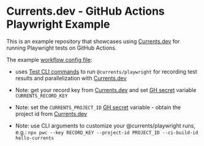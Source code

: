 # Currents.dev - GitHub Actions Playwright Example

This is an example repository that showcases using [Currents.dev](https://currents.dev) for running Playwright tests on GitHub Actions.

The example [workflow config file](https://github.com/currents-dev/gh-actions-example/blob/main/.github/workflows/currents.yml):

- uses [Test CLI commands](https://playwright.dev/docs/test-cli) to run `@currents/playwright` for recording test results and parallelization with [Currents.dev](https://currents.dev)

- Note: get your record key from [Currents.dev](https://app.currents.dev) and set [GH secret](https://docs.github.com/en/actions/reference/encrypted-secrets) variable `CURRENTS_RECORD_KEY`

- Note: set the `CURRENTS_PROJECT_ID` [GH secret](https://docs.github.com/en/actions/reference/encrypted-secrets) variable - obtain the project id from [Currents.dev](https://app.currents.dev)

- Note: use CLI arguments to customize your @currents/playwright runs, e.g.: `npx pwc --key RECORD_KEY --project-id PROJECT_ID --ci-build-id hello-currents`
